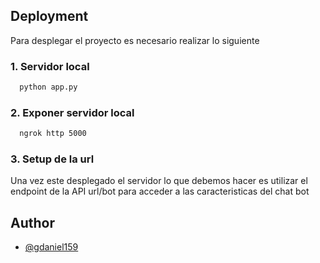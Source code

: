 ## Deployment

Para desplegar el proyecto es necesario realizar lo siguiente

### 1. Servidor local

```bash
  python app.py
```

### 2. Exponer servidor local

```bash
  ngrok http 5000
```

### 3. Setup de la url

Una vez este desplegado el servidor lo que debemos hacer es utilizar el endpoint de la API url/bot para acceder a las caracteristicas del chat bot
## Author

- [@gdaniel159](https://www.github.com/gdaniel159)

